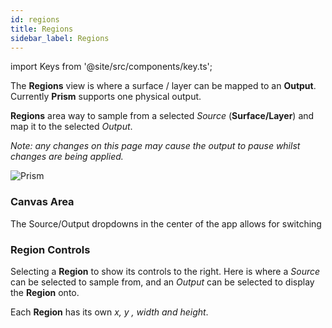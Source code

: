 ```yaml
---
id: regions
title: Regions
sidebar_label: Regions
---
```


import Keys from '@site/src/components/key.ts';

The **Regions** view is where a surface / layer can be mapped to an **Output**. Currently **Prism** supports one physical output<!--  and one NDI output -->.

**Regions** area way to sample from a selected *Source* (**Surface/Layer**) and map it to the selected *Output*.

*Note: any changes on this page may cause the output to pause whilst changes are being applied.*

![Prism](/prism-images/stage/regions/regions-page.png)

### Canvas Area

The Source/Output dropdowns in the center of the app allows for switching 

### Region Controls

Selecting a **Region** to show its controls to the right. Here is where a *Source* can be selected to sample from, and an *Output* can be selected to display the **Region** onto.

Each **Region** has its own *x, y , width and height*.